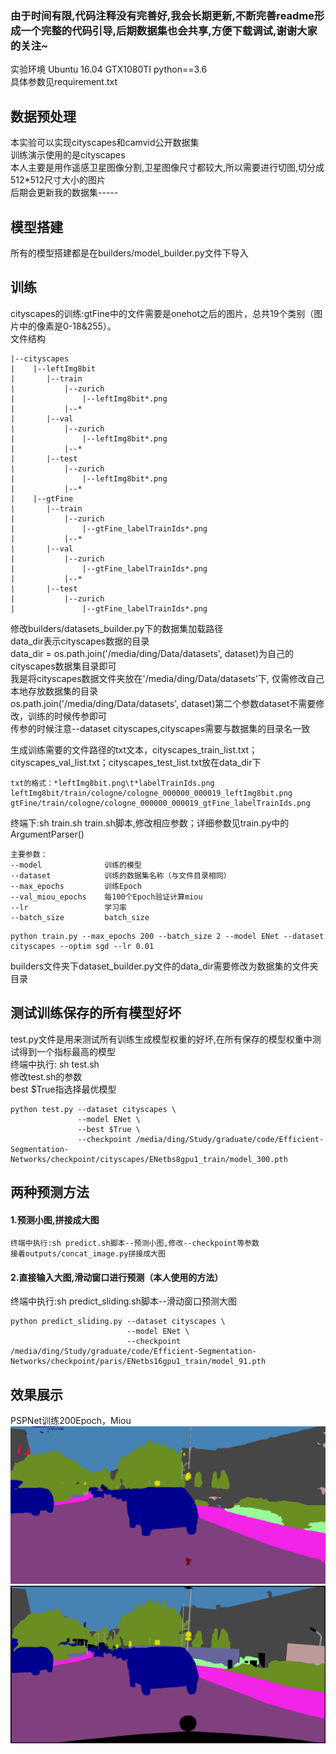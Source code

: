 ### 由于时间有限,代码注释没有完善好,我会长期更新,不断完善readme形成一个完整的代码引导,后期数据集也会共享,方便下载调试,谢谢大家的关注~
实验环境 Ubuntu 16.04 GTX1080TI python==3.6<br>
具体参数见requirement.txt<br>
## 数据预处理
本实验可以实现cityscapes和camvid公开数据集<br>
训练演示使用的是cityscapes<br>
本人主要是用作遥感卫星图像分割,卫星图像尺寸都较大,所以需要进行切图,切分成512*512尺寸大小的图片<br>
后期会更新我的数据集-----
## 模型搭建
所有的模型搭建都是在builders/model_builder.py文件下导入
## 训练
cityscapes的训练:gtFine中的文件需要是onehot之后的图片，总共19个类别（图片中的像素是0-18&255）。<br>
文件结构<br>
```
|--cityscapes
|    |--leftImg8bit
|       |--train
|           |--zurich
|               |--leftImg8bit*.png
|           |--*
|       |--val
|           |--zurich
|               |--leftImg8bit*.png
|           |--*
|       |--test
|           |--zurich
|               |--leftImg8bit*.png
|           |--*
|    |--gtFine
|       |--train
|           |--zurich
|               |--gtFine_labelTrainIds*.png
|           |--*
|       |--val
|           |--zurich
|               |--gtFine_labelTrainIds*.png
|           |--*
|       |--test
|           |--zurich
|               |--gtFine_labelTrainIds*.png 
```
修改builders/datasets_builder.py下的数据集加载路径<br>
data_dir表示cityscapes数据的目录<br>
data_dir = os.path.join('/media/ding/Data/datasets', dataset)为自己的cityscapes数据集目录即可<br>
我是将cityscapes数据文件夹放在'/media/ding/Data/datasets'下, 仅需修改自己本地存放数据集的目录<br>
os.path.join('/media/ding/Data/datasets', dataset)第二个参数dataset不需要修改，训练的时候传参即可<br>
传参的时候注意--dataset cityscapes,cityscapes需要与数据集的目录名一致<br>

生成训练需要的文件路径的txt文本，cityscapes_train_list.txt；cityscapes_val_list.txt；cityscapes_test_list.txt放在data_dir下<br>
```
txt的格式：*leftImg8bit.png\t*labelTrainIds.png
leftImg8bit/train/cologne/cologne_000000_000019_leftImg8bit.png gtFine/train/cologne/cologne_000000_000019_gtFine_labelTrainIds.png
```


终端下:sh train.sh
train.sh脚本,修改相应参数；详细参数见train.py中的ArgumentParser()<br>
```
主要参数：
--model              训练的模型
--dataset            训练的数据集名称（与文件目录相同）
--max_epochs         训练Epoch
--val_miou_epochs    每100个Epoch验证计算miou
--lr                 学习率
--batch_size         batch_size
```
```
python train.py --max_epochs 200 --batch_size 2 --model ENet --dataset cityscapes --optim sgd --lr 0.01
```
builders文件夹下dataset_builder.py文件的data_dir需要修改为数据集的文件夹目录

## 测试训练保存的所有模型好坏
test.py文件是用来测试所有训练生成模型权重的好坏,在所有保存的模型权重中测试得到一个指标最高的模型<br>
终端中执行: sh test.sh<br>
修改test.sh的参数<br>
best $True指选择最优模型<br>
```
python test.py --dataset cityscapes \
               --model ENet \
               --best $True \
               --checkpoint /media/ding/Study/graduate/code/Efficient-Segmentation-Networks/checkpoint/cityscapes/ENetbs8gpu1_train/model_300.pth
```
## 两种预测方法
#### 1.预测小图,拼接成大图
```
终端中执行:sh predict.sh脚本--预测小图,修改--checkpoint等参数
接着outputs/concat_image.py拼接成大图

```
#### 2.直接输入大图,滑动窗口进行预测（本人使用的方法）
终端中执行:sh predict_sliding.sh脚本--滑动窗口预测大图<br>
```
python predict_sliding.py --dataset cityscapes \
                          --model ENet \
                          --checkpoint /media/ding/Study/graduate/code/Efficient-Segmentation-Networks/checkpoint/paris/ENetbs16gpu1_train/model_91.pth
```
## 效果展示
PSPNet训练200Epoch，Miou
![](https://github.com/Deeachain/Segmentation-Pytorch/blob/master/example/lindau_000000_000019_leftImg8bit_color.png)
![](https://github.com/Deeachain/Segmentation-Pytorch/blob/master/example/lindau_000000_000019_leftImg8bit_gt.png)

